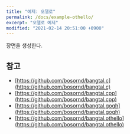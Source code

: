 ```yaml
---
title: "예제: 오델로"
permalink: /docs/example-othello/
excerpt: "오델로 예제"
modified: "2021-02-14 20:51:00 +0900"
---
```

장면을 생성한다.


## 참고
- [https://github.com/bosornd/bangtal.c](https://github.com/bosornd/bangtal.c)
- [https://github.com/bosornd/bangtal.cpp](https://github.com/bosornd/bangtal.cpp)
- [https://github.com/bosornd/bangtal.gogh](https://github.com/bosornd/bangtal.gogh)
- [https://github.com/bosornd/bangtal.othello](https://github.com/bosornd/bangtal.othello)
